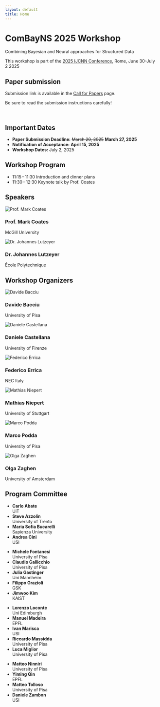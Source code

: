 ```yaml
---
layout: default
title: Home
---
```


<div class="hero">
  <h1>ComBayNS 2025 Workshop</h1>
  <p>Combining Bayesian and Neural approaches for Structured Data</p>
  <p>This workshop is part of the <a href="https://2025.ijcnn.org/" class="custom-link">2025 IJCNN Conference</a>, Rome, June 30-July 2 2025</p>
</div>

<section id="important-dates">
    <h2>Paper submission</h2>
    <p>Submission link is available in the <a href="/call-for-papers/">Call for Papers</a> page.</p>
    <p>Be sure to read the submission instructions carefully!</p><br>
    <h2>Important Dates</h2>
    <ul>
      <li><strong>Paper Submission Deadline:</strong> <strike>March 20, 2025</strike> <strong>March 27, 2025</strong></li>
      <li><strong>Notification of Acceptance:</strong> <strong>April 15, 2025</strong></li>
      <li><strong>Workshop Dates: </strong>July 2, 2025</li>
    </ul>
</section>


<section id="program">
  <h2>Workshop Program</h2>
  <div class="program-container">
    <div class="program-event">
      <ul class="schedule-list">
        <li>
          <span class="time">11:15 – 11:30</span>
          <span class="title">Introduction and dinner plans</span>
        </li>
        <li>
          <span class="time">11:30 – 12:30</span>
          <span class="title">Keynote talk by Prof. Coates</span>
        </li>
        <!-- …more events… -->
      </ul>
    </div>
  </div>
</section>

<!-- <section id="program">
  <h2>Program</h2>
  <div class="program-container">
    <div class="program-event">
        <h3>11:15 AM - 11:30 AM</h3> 
        Introduction and dinner plans
        <p> </p>
        <h3>11:30 AM - 12:30 AM</h3> 
        Keynote talk by Prof. Coates
    </div>

    <div class="program-event">
        <h3>[12:30 AM - 12:50 AM] Ensembles of Multi-scale Kernel Smoothers for Data Imputation</h3>
    </div>
    <div class="program-event">
        <h3>[13:00 AM - 14:00 AM] Lunch</h3>
    </div>
    <div class="program-event">
        <h3>[14:00 AM - 15:00 AM] Keynote talk by Dr. Lutzeyer</h3>
    </div>
    <div class="program-event">
        <h3>[15:00 AM - 15:20 AM] Learn to Jump: Adaptive Random Walks for Long-Range Propagation through Graph Hierarchies</h3>
    </div>
    <div class="program-event">
        <h3>[15:20 AM - 15:40 AM] BN-Pool: a Bayesian Nonparametric Approach to Graph Pooling</h3>
    </div>
    <div class="program-event">
        <h3>[15:40 AM - 16:00 AM] On Learning the Width of Neural Networks</h3>
    </div>
    <div class="program-event">
        <h3>[16:00 AM - 16:30 AM] Tea Break</h3>
    </div>
    <div class="program-event">
        <h3>[16:30 AM - 16:50 AM] Towards solving Kolmogorov-Arnold Theorem using Variational Optimization</h3>
    </div>
    <div class="program-event">
        <h3>[16:50 AM - 17:10 AM]</h3> A Conditional Energy-Based Model For Molecular Property Optimization
    </div>
    <div class="program-event">
        <h3>[17:10 AM - 18:00 AM]</h3> Panel Discussion
    </div>
    <div class="program-event">
        <h3>[18:00 AM - ]</h3> Conclusions and dinner location
    </div> -->
  </div>
</section>

<!-- Speakers Section -->
<section id="speakers">
  <h2>Speakers</h2>
  <div class="speakers-container">
      <div class="speaker">
          <img src="/assets/images/coates.png" alt="Prof. Mark Coates">
          <h3>Prof. Mark Coates</h3>
          <p>McGill University</p>
          <!-- <p>Mark Coates is a Professor in the Department of Electrical and Computer Engineering at McGill University (Montreal, Canada). He received the B.E. degree in computer systems engineering from the University of Adelaide, Australia, in 1995, and a Ph.D. degree in information engineering from the University of Cambridge, U.K., in 1999. He was a research associate and lecturer at Rice University, Texas, from 1999-2001. In 2012-2013, he worked as a Senior Scientist at Winton Capital Management, Oxford, UK. Coates’ research interests include machine learning, statistical signal processing, and Bayesian and Monte Carlo inference.</p> -->
      </div>
      <div class="speaker">
          <img src="/assets/images/lutzeyer.png" alt="Dr. Johannes Lutzeyer">
          <h3>Dr. Johannes Lutzeyer</h3>
          <p>École Polytechnique</p>
          <!-- <p>Johannes Lutzeyer is an Assistant Professor in the Computer Science Department of École Polytechnique, IP Paris in France since 2022. Previously, he completed a 2.5-year postdoc, under the supervision of Prof. Michalis Vazirgiannis also at École Polytechnique. He obtained his degrees (BSc, MSc and PhD) in the Statistics Section of the Mathematics Department at Imperial College London under the supervision of Prof. Andrew Walden. Johannes works in the area of Graph Representation Learning, specifically on Graph Neural Networks, and has made contributions to the academic literature in this domain with a small number of publications at the ICLR, ICML and NeurIPS conferences among others. 
          </p> -->
      </div>
  </div>
</section>

<section id="organizers">
  <h2>Workshop Organizers</h2>
  <div class="organizers-container">
    <div class="organizer">
      <img src="/assets/images/bacciu.jpeg" alt="Davide Bacciu">
      <h3>Davide Bacciu</h3>
      <p>University of Pisa</p>
    </div>
    <div class="organizer">
      <img src="/assets/images/castellana.jpg" alt="Daniele Castellana">
      <h3>Daniele Castellana</h3>
      <p>University of Firenze</p>
    </div>
    <div class="organizer">
      <img src="/assets/images/errica.jpg" alt="Federico Errica">
      <h3>Federico Errica</h3>
      <p>NEC Italy</p>
    </div>
    <div class="organizer">
      <img src="/assets/images/niepert.png" alt="Mathias Niepert">
      <h3>Mathias Niepert</h3>
      <p>University of Stuttgart</p>
    </div>
    <div class="organizer">
      <img src="/assets/images/podda.jpg" alt="Marco Podda">
      <h3>Marco Podda</h3>
      <p>University of Pisa</p>
    </div>
    <div class="organizer">
      <img src="/assets/images/zaghen.png" alt="Olga Zaghen">
      <h3>Olga Zaghen</h3>
      <p>University of Amsterdam</p>
    </div>
  </div>
</section>

<section id="program-committee">
  <h2>Program Committee</h2>
  <div class="committee-container">
      <ul class="committee-column">
          <li><strong>Carlo Abate</strong><br>UiT</li>
          <li><strong>Steve Azzolin</strong><br>University of Trento</li>
          <li><strong>Maria Sofia Bucarelli</strong><br>Sapienza University</li>
          <li><strong>Andrea Cini</strong><br>USI</li>
      </ul>
      <ul class="committee-column">
          <li><strong>Michele Fontanesi</strong><br>University of Pisa</li>
          <li><strong>Claudio Gallicchio</strong><br>University of Pisa</li>
          <li><strong>Julia Gastinger</strong><br>Uni Mannheim</li>
          <li><strong>Filippo Grazioli</strong><br>GSK</li>
          <li><strong>Jimwoo Kim</strong><br>KAIST</li>
      </ul>
      <ul class="committee-column">
          <li><strong>Lorenzo Loconte</strong><br>Uni Edimburgh</li>
          <li><strong>Manuel Madeira</strong><br>EPFL</li>
          <li><strong>Ivan Marisca</strong><br>USI</li>
          <li><strong>Riccardo Massidda</strong><br>University of Pisa</li>
          <li><strong>Luca Miglior</strong><br>University of Pisa</li>
      </ul>
      <ul class="committee-column">
          <li><strong>Matteo Ninniri</strong><br>University of Pisa</li>
          <li><strong>Yiming Qin</strong><br>EPFL</li>
          <li><strong>Matteo Tolloso</strong><br>University of Pisa</li>
          <li><strong>Daniele Zambon</strong><br>USI</li>
      </ul>
  </div>
</section>
